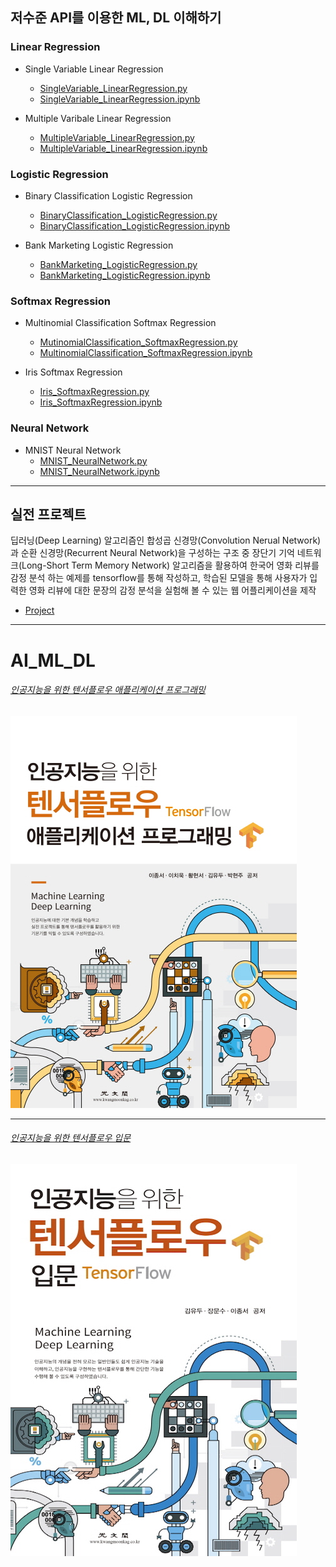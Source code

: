 ## 저수준 API를 이용한 ML, DL 이해하기 

### Linear Regression
* Single Variable Linear Regression 
    * [SingleVariable_LinearRegression.py](https://github.com/AI-ML-DL/AI-ML-DL/blob/master/SingleVariableLinearRegression/SingleVariable_LinearRegression.py)
    * [SingleVariable_LinearRegression.ipynb](https://nbviewer.jupyter.org/github/AI-ML-DL/AI-ML-DL/blob/master/SingleVariableLinearRegression/SingleVariable_LinearRegression.ipynb)

* Multiple Varibale Linear Regression
    * [MultipleVariable_LinearRegression.py](https://github.com/AI-ML-DL/AI-ML-DL/blob/master/MultipleVaribaleLinearRegression/MultipleVariable_LinearRegression.py)
    * [MultipleVariable_LinearRegression.ipynb](https://nbviewer.jupyter.org/github/AI-ML-DL/AI-ML-DL/blob/master/MultipleVaribaleLinearRegression/MultipleVariable_LinearRegression.ipynb)

### Logistic Regression
* Binary Classification Logistic Regression
    * [BinaryClassification_LogisticRegression.py](https://github.com/AI-ML-DL/AI-ML-DL/blob/master/BinaryClassificationLogisticRegression/BinaryClassification_LogisticRegression.py)
    * [BinaryClassification_LogisticRegression.ipynb](https://nbviewer.jupyter.org/github/AI-ML-DL/AI-ML-DL/blob/master/BinaryClassificationLogisticRegression/BinaryClassification_LogisticRegression.ipynb)

* Bank Marketing Logistic Regression
    * [BankMarketing_LogisticRegression.py](https://github.com/AI-ML-DL/AI-ML-DL/blob/master/BankMarketingLogisticRegression/BankMarketing_LogisticRegression.py)
    * [BankMarketing_LogisticRegression.ipynb](https://nbviewer.jupyter.org/github/AI-ML-DL/AI-ML-DL/blob/master/BankMarketingLogisticRegression/BankMarketing_LogisticRegression.ipynb)

### Softmax Regression
* Multinomial Classification Softmax Regression
    * [MutinomialClassification_SoftmaxRegression.py](https://github.com/AI-ML-DL/AI-ML-DL/blob/master/MultinomialClassificationSoftmaxRegression/MutinomialClassification_SoftmaxRegression.py)
    * [MultinomialClassification_SoftmaxRegression.ipynb
](https://nbviewer.jupyter.org/github/AI-ML-DL/AI-ML-DL/blob/master/MultinomialClassificationSoftmaxRegression/MultinomialClassification_SoftmaxRegression.ipynb)

* Iris Softmax Regression
    * [Iris_SoftmaxRegression.py](https://github.com/AI-ML-DL/AI-ML-DL/blob/master/IrisSoftmaxRegression/Iris_SoftmaxRegression.py)
    * [Iris_SoftmaxRegression.ipynb](https://nbviewer.jupyter.org/github/AI-ML-DL/AI-ML-DL/blob/master/IrisSoftmaxRegression/Iris_SoftmaxRegression.ipynb)
    
### Neural Network
* MNIST Neural Network
    * [MNIST_NeuralNetwork.py](https://github.com/AI-ML-DL/AI-ML-DL/blob/master/MNISTNeuralNetwork/MNIST_NeuralNetwork.py)
    * [MNIST_NeuralNetwork.ipynb](https://nbviewer.jupyter.org/github/AI-ML-DL/AI-ML-DL/blob/master/MNISTNeuralNetwork/MNIST_NeuralNetwork.ipynb)


___

## 실전 프로젝트 
딥러닝(Deep Learning) 알고리즘인 합성곱 신경망(Convolution Nerual Network)과 순환 신경망(Recurrent Neural Network)을 구성하는 구조 중 장단기 기억 네트워크(Long-Short Term Memory Network) 알고리즘을 활용하여 한국어 영화 리뷰를 감정 분석 하는 예제를 tensorflow를 통해 작성하고, 학습된 모델을 통해 사용자가 입력한 영화 리뷰에 대한 문장의 감정 분석을 실험해 볼 수 있는 웹 어플리케이션을 제작

* [Project](https://github.com/AI-ML-DL/AI-ML-DL/tree/master/Project)

___
# AI_ML_DL

###### [인공지능을 위한 텐서플로우 애플리케이션 프로그래밍](https://book.naver.com/bookdb/book_detail.nhn?bid=15300638)
![bookCover](cover.jpg )
___
###### [인공지능을 위한 텐서플로우 입문](https://book.naver.com/bookdb/book_detail.nhn?bid=14519495)
![bookCover](cover2.jpg)

